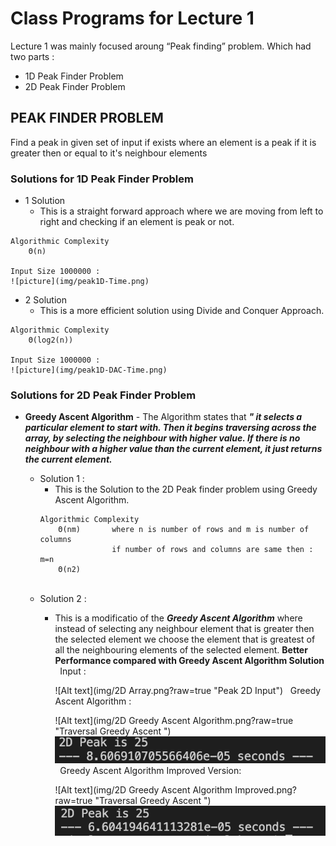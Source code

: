 # Class Programs for Lecture 1

Lecture 1 was mainly focused aroung “Peak finding” problem.
Which had two parts : 
- 1D Peak Finder Problem
- 2D Peak Finder Problem

## PEAK FINDER PROBLEM

Find a peak in given set of input if exists where an element is a peak if it is greater then or equal to it's neighbour elements


### Solutions for 1D Peak Finder Problem

- 1 Solution
  - This is a straight forward approach where we are moving from left to right and checking if an element is peak or not.
    
```text
Algorithmic Complexity  
    Θ(n)

Input Size 1000000 :
![picture](img/peak1D-Time.png)
```

- 2 Solution
  - This is a more efficient solution using Divide and Conquer Approach.

```text
Algorithmic Complexity  
    Θ(log2(n))

Input Size 1000000 :
![picture](img/peak1D-DAC-Time.png)
```

### Solutions for 2D Peak Finder Problem

-   **Greedy Ascent Algorithm** - The Algorithm states that ***" it selects a particular element to start with. Then it begins traversing across the array, by selecting the neighbour with higher value. If there is no neighbour with a higher value than the current element, it just returns the current element.***
    
    * Solution 1 :
        * This is the Solution to the 2D Peak finder problem using Greedy Ascent Algorithm. 
        &nbsp;
        ``` text        
        Algorithmic Complexity 
            Θ(nm)       where n is number of rows and m is number of columns
                        if number of rows and columns are same then : m=n
            Θ(n2)
        ```
        &nbsp;
    * Solution 2 :
        * This is a modificatio  of the ***Greedy Ascent Algorithm*** where instead of selecting any neighbour element that is greater then the selected element we choose the element that is greatest of all the neighbouring elements of the selected element.
        **Better Performance compared with Greedy Ascent Algorithm Solution**
        &nbsp;
        Input :
        
            ![Alt text](img/2D Array.png?raw=true "Peak 2D Input")
        &nbsp;
        Greedy Ascent Algorithm :
        
            ![Alt text](img/2D Greedy Ascent Algorithm.png?raw=true "Traversal Greedy Ascent ")
        &nbsp;
            ![Alt text](img/2D-Greedy-Time.png?raw=true "Greedy Ascent Algorithm Time")
        &nbsp;
        Greedy Ascent Algorithm Improved Version:
        
            ![Alt text](img/2D Greedy Ascent Algorithm Improved.png?raw=true "Traversal Greedy Ascent ")
        &nbsp;
            ![Alt text](img/2D-Greedy-Improved-Time.png?raw=true "Greedy Ascent Algorithm Time")
        &nbsp;
